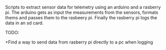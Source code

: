 Scripts to extract sensor data for telemetry using an arduino and a rasberry pi.
The arduino gets as input the measurements from the sensors, formats thems and passes them to the rasbeery pi.
Finally the rasberry pi logs the data in an sd card.

TODO:

+Find a way to send data from rasberry pi directly to a pc when logging 
